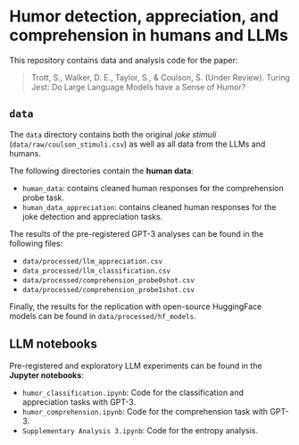 # Humor detection, appreciation, and comprehension in humans and LLMs

This repository contains data and analysis code for the paper:

> Trott, S., Walker, D. E., Taylor, S., & Coulson, S. (Under Review). Turing Jest: Do Large Language Models have a Sense of Humor?

## `data`

The `data` directory contains both the original *joke stimuli* (`data/raw/coulson_stimuli.csv`) as well as all data from the LLMs and humans. 

The following directories contain the **human data**:

- `human_data`: contains cleaned human responses for the comprehension probe task. 
- `human_data_appreciation`: contains cleaned human responses for the joke detection and appreciation tasks.

The results of the pre-registered GPT-3 analyses can be found in the following files:

- `data/processed/llm_appreciation.csv`
- `data_processed/llm_classification.csv`
- `data/processed/comprehension_probe0shot.csv`
- `data/processed/comprehension_probe1shot.csv`

Finally, the results for the replication with open-source HuggingFace models can be found in `data/processed/hf_models`.


## LLM notebooks

Pre-registered and exploratory LLM experiments can be found in the **Jupyter notebooks**:

- `humor_classification.ipynb`: Code for the classification and appreciation tasks with GPT-3. 
- `humor_comprehension.ipynb`: Code for the comprehension task with GPT-3. 
- `Supplementary Analysis 3.ipynb`: Code for the entropy analysis.  


## 



